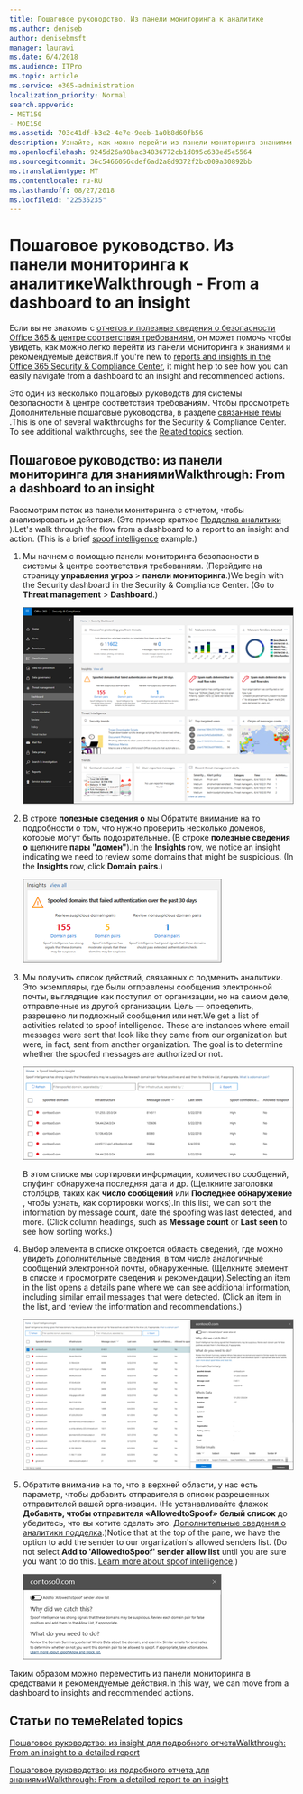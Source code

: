 ```yaml
---
title: Пошаговое руководство. Из панели мониторинга к аналитике
ms.author: deniseb
author: denisebmsft
manager: laurawi
ms.date: 6/4/2018
ms.audience: ITPro
ms.topic: article
ms.service: o365-administration
localization_priority: Normal
search.appverid:
- MET150
- MOE150
ms.assetid: 703c41df-b3e2-4e7e-9eeb-1a0b8d60fb56
description: Узнайте, как можно перейти из панели мониторинга знаниями с рекомендованные действия в системы &amp; центре соответствия требованиям.
ms.openlocfilehash: 9245d26a98bac34836772cb1d895c638ed5e5564
ms.sourcegitcommit: 36c5466056cdef6ad2a8d9372f2bc009a30892bb
ms.translationtype: MT
ms.contentlocale: ru-RU
ms.lasthandoff: 08/27/2018
ms.locfileid: "22535235"
---
```

# <a name="walkthrough---from-a-dashboard-to-an-insight"></a><span data-ttu-id="df6ad-103">Пошаговое руководство. Из панели мониторинга к аналитике</span><span class="sxs-lookup"><span data-stu-id="df6ad-103">Walkthrough - From a dashboard to an insight</span></span>

<span data-ttu-id="df6ad-104">Если вы не знакомы с [отчетов и полезные сведения о безопасности Office 365 &amp; центре соответствия требованиям](reports-and-insights-in-security-and-compliance.md), он может помочь чтобы увидеть, как можно легко перейти из панели мониторинга к знаниями и рекомендуемые действия.</span><span class="sxs-lookup"><span data-stu-id="df6ad-104">If you're new to [reports and insights in the Office 365 Security &amp; Compliance Center](reports-and-insights-in-security-and-compliance.md), it might help to see how you can easily navigate from a dashboard to an insight and recommended actions.</span></span> 
  
<span data-ttu-id="df6ad-p101">Это один из несколько пошаговых руководств для системы безопасности &amp; центре соответствия требованиям. Чтобы просмотреть Дополнительные пошаговые руководства, в разделе [связанные темы](#related-topics) .</span><span class="sxs-lookup"><span data-stu-id="df6ad-p101">This is one of several walkthroughs for the Security &amp; Compliance Center. To see additional walkthroughs, see the [Related topics](#related-topics) section.</span></span> 
  
## <a name="walkthrough-from-a-dashboard-to-an-insight"></a><span data-ttu-id="df6ad-107">Пошаговое руководство: из панели мониторинга для знаниями</span><span class="sxs-lookup"><span data-stu-id="df6ad-107">Walkthrough: From a dashboard to an insight</span></span>

<span data-ttu-id="df6ad-p102">Рассмотрим поток из панели мониторинга с отчетом, чтобы анализировать и действия. (Это пример краткое [Подделка аналитики](learn-about-spoof-intelligence.md) ).</span><span class="sxs-lookup"><span data-stu-id="df6ad-p102">Let's walk through the flow from a dashboard to a report to an insight and action. (This is a brief [spoof intelligence](learn-about-spoof-intelligence.md) example.)</span></span> 
  
1. <span data-ttu-id="df6ad-p103">Мы начнем с помощью панели мониторинга безопасности в системы &amp; центре соответствия требованиям. (Перейдите на страницу **управления угроз** \> **панели мониторинга**.)</span><span class="sxs-lookup"><span data-stu-id="df6ad-p103">We begin with the Security dashboard in the Security &amp; Compliance Center. (Go to **Threat management** \> **Dashboard**.)</span></span>
    
    ![В разделе Безопасность &amp; центре соответствия требованиям, выберите Threat management \> панели мониторинга](media/05a38660-eb13-4960-a266-11809c453d95.png)
  
2. <span data-ttu-id="df6ad-p104">В строке **полезные сведения о** мы Обратите внимание на то подробности о том, что нужно проверить несколько доменов, которые могут быть подозрительные. (В строке **полезные сведения о** щелкните **пары "домен"**).</span><span class="sxs-lookup"><span data-stu-id="df6ad-p104">In the **Insights** row, we notice an insight indicating we need to review some domains that might be suspicious. (In the **Insights** row, click **Domain pairs**.)</span></span>
    
    ![Полезные сведения о строке упоминания потенциальных проблем спуфинга](media/dd1d0cb3-3201-45d7-b41d-18a0944fe85d.png)
  
3. <span data-ttu-id="df6ad-p105">Мы получить список действий, связанных с подменить аналитики. Это экземпляры, где были отправлены сообщения электронной почты, выглядящие как поступил от организации, но на самом деле, отправленные из другой организации. Цель — определить, разрешено ли подложный сообщения или нет.</span><span class="sxs-lookup"><span data-stu-id="df6ad-p105">We get a list of activities related to spoof intelligence. These are instances where email messages were sent that look like they came from our organization but were, in fact, sent from another organization. The goal is to determine whether the spoofed messages are authorized or not.</span></span>
    
    ![Полезные сведения о подделка аналитике](media/a2e2b4fd-0c1e-499f-8401-cf3089da82fa.png)
  
    <span data-ttu-id="df6ad-p106">В этом списке мы сортировки информации, количество сообщений, спуфинг обнаружена последняя дата и др. (Щелкните заголовки столбцов, таких как **число сообщений** или **Последнее обнаружение** , чтобы узнать, как сортировки works).</span><span class="sxs-lookup"><span data-stu-id="df6ad-p106">In this list, we can sort the information by message count, date the spoofing was last detected, and more. (Click column headings, such as **Message count** or **Last seen** to see how sorting works.)</span></span> 
    
4. <span data-ttu-id="df6ad-p107">Выбор элемента в списке откроется область сведений, где можно увидеть дополнительные сведения, в том числе аналогичные сообщений электронной почты, обнаруженные. (Щелкните элемент в списке и просмотрите сведения и рекомендации).</span><span class="sxs-lookup"><span data-stu-id="df6ad-p107">Selecting an item in the list opens a details pane where we can see additional information, including similar email messages that were detected. (Click an item in the list, and review the information and recommendations.)</span></span>
    
    ![При выборе элемента откроется область сведений](media/7ad1faa5-6ca2-474e-a609-eb275e0a8e59.png)
  
5. <span data-ttu-id="df6ad-p108">Обратите внимание на то, что в верхней области, у нас есть параметр, чтобы добавить отправителя в список разрешенных отправителей вашей организации. (Не устанавливайте флажок **Добавить, чтобы отправителя «AllowedtoSpoof» белый список** до убедитесь, что вы хотите сделать это. [Дополнительные сведения о аналитики подделка](learn-about-spoof-intelligence.md).)</span><span class="sxs-lookup"><span data-stu-id="df6ad-p108">Notice that at the top of the pane, we have the option to add the sender to our organization's allowed senders list. (Do not select **Add to 'AllowedtoSpoof' sender allow list** until you are sure you want to do this. [Learn more about spoof intelligence](learn-about-spoof-intelligence.md).)</span></span>
    
    ![Можно разрешить отправителя](media/caf0c20a-6047-486d-8060-5a229a3de49f.png)
  
<span data-ttu-id="df6ad-129">Таким образом можно переместить из панели мониторинга в средствами и рекомендуемые действия.</span><span class="sxs-lookup"><span data-stu-id="df6ad-129">In this way, we can move from a dashboard to insights and recommended actions.</span></span>
  
## <a name="related-topics"></a><span data-ttu-id="df6ad-130">Статьи по теме</span><span class="sxs-lookup"><span data-stu-id="df6ad-130">Related topics</span></span>

[<span data-ttu-id="df6ad-131">Пошаговое руководство: из insight для подробного отчета</span><span class="sxs-lookup"><span data-stu-id="df6ad-131">Walkthrough: From an insight to a detailed report</span></span>](from-an-insight-to-a-detailed-report.md)
  
[<span data-ttu-id="df6ad-132">Пошаговое руководство: из подробного отчета для знаниями</span><span class="sxs-lookup"><span data-stu-id="df6ad-132">Walkthrough: From a detailed report to an insight</span></span>](from-a-detailed-report-to-an-insight.md)
  

